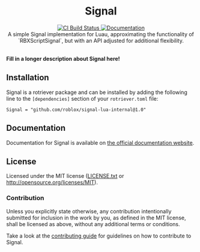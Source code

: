 <h1 align="center">Signal</h1>
<div align="center">
	<a href="https://github.com/Roblox/singal-lua/actions/workflows/ci.yml">
		<img src="https://github.com/Roblox/signal-lua-internal/actions/workflows/ci.yml/badge.svg" alt="CI Build Status" />
	</a>
	<!-- Coveralls is currently broken -->
	<!-- <a href="https://coveralls.io/github/Roblox/signal-lua?branch=master">
		<img src="https://coveralls.io/repos/github/Roblox/signal-lua/badge.svg?branch=master" alt="Coveralls Coverage" />
	</a> -->
	<a href="https://roblox.github.io/signal-lua-internal">
		<img src="https://img.shields.io/badge/docs-website-green.svg" alt="Documentation" />
	</a>
</div>

<div align="center">
	A simple Signal implementation for Luau, approximating the functionality of `RBXScriptSignal`, but with an API adjusted for additional flexibility.
</div>

<div>&nbsp;</div>

**Fill in a longer description about Signal here!**

## Installation

Signal is a rotriever package and can be installed by adding the following line to the `[dependencies]` section of your `rotriever.toml` file:
```
Signal = "github.com/roblox/signal-lua-internal@1.0"
```

## Documentation
Documentation for Signal is available on [the official documentation website](https://roblox.github.io/signal-lua-internal).

## License
Licensed under the MIT license ([LICENSE.txt](LICENSE.txt) or http://opensource.org/licenses/MIT).

### Contribution
Unless you explicitly state otherwise, any contribution intentionally submitted for inclusion in the work by you, as defined in the MIT license, shall be licensed as above, without any additional terms or conditions.

Take a look at the [contributing guide](CONTRIBUTING.md) for guidelines on how to contribute to Signal.